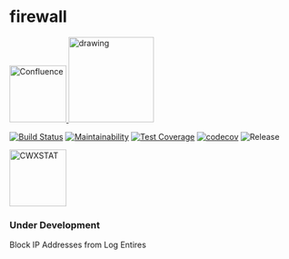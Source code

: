 # firewall
<a href="https://confluence.aipiggybot.io/display/FIR/Firewall">
<img alt="Confluence" src="https://storage.googleapis.com/montco-stats/confluence.png"  width="100px">
</a>

<a href='https://jira.aipiggybot.io/projects/FIR/issues/FIR-6?filter=allopenissues'>
<img src="https://storage.googleapis.com/montco-stats/JiraSoftware.png" alt="drawing" width="150px;"/>
         </a>




[![Build Status](https://travis-ci.org/mchirico/firewall.svg?branch=develop)](https://travis-ci.org/mchirico/firewall)
[![Maintainability](https://api.codeclimate.com/v1/badges/430eb60db8157c845780/maintainability)](https://codeclimate.com/github/mchirico/firewall/maintainability)
[![Test Coverage](https://api.codeclimate.com/v1/badges/430eb60db8157c845780/test_coverage)](https://codeclimate.com/github/mchirico/firewall/test_coverage)
[![codecov](https://codecov.io/gh/mchirico/firewall/branch/master/graph/badge.svg)](https://codecov.io/gh/mchirico/firewall)
![Release](https://img.shields.io/badge/release%20level-alpha-yellow.svg?style=flat)

<img alt="CWXSTAT" src="https://storage.googleapis.com/montco-stats/cwxstat2.svg" width="100px">


### Under Development
Block IP Addresses from Log Entires







